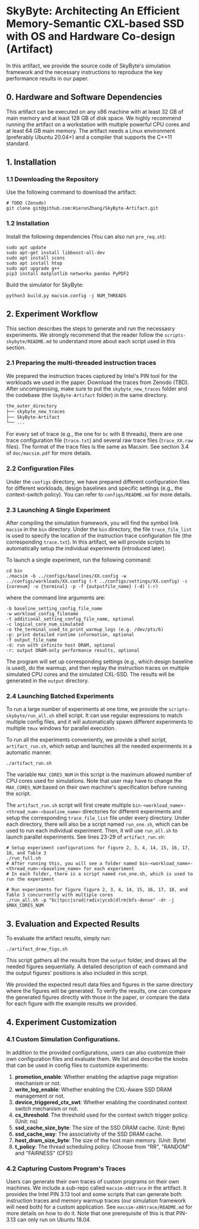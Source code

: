 # SkyByte: Architecting An Efficient Memory-Semantic CXL-based SSD with OS and Hardware Co-design  (Artifact)

In this artifact, we provide the source code of SkyByte's simulation framework and the necessary instructions to reproduce the key performance results in our paper.


## 0. Hardware and Software Dependencies

This artifact can be executed on any x86 machine with at least 32 GB of main memory and at least 128 GB of disk space. We highly recommend running the artifact on a workstation with multiple powerful CPU cores and at least 64 GB main memory. The artifact needs a Linux environment (preferably Ubuntu 20.04+) and a compiler that supports the C++11 standard.


## 1. Installation

### 1.1 Downloading the Repository

Use the following command to download the artifact:
```
# TODO (Zenodo)
git clone git@github.com:HieronZhang/SkyByte-Artifact.git
```

### 1.2 Installation

Install the following dependencies (You can also run `pre_req.sh`):
```
sudo apt update
sudo apt-get install libboost-all-dev
sudo apt install scons
sudo apt install htop
sudo apt upgrade g++
pip3 install matplotlib networkx pandas PyPDF2
```

Build the simulator for SkyByte:
```
python3 build.py macsim.config -j NUM_THREADS
```

## 2. Experiment Workflow
This section describes the steps to generate and run the necessasry experiments. We strongly recommend that the reader follow the `scripts-skybyte/README.md` to understand more about each script used in this section.


### 2.1 Preparing the multi-threaded instruction traces

We prepared the instruction traces captured by Intel's PIN tool for the workloads we used in the paper. Download the traces from Zenodo (TBD). After uncompressing, make sure to put the ``skybyte_new_traces`` folder and the codebase (the ``SkyByte-Artifact`` folder) in the same directory. 

```bash
the_outer_directory
├── skybyte_new_traces
├── SkyByte-Artifact
└── ...
```

For every set of trace (e.g., the one for `bc` with 8 threads), there are one trace configuration file (`trace.txt`) and several raw trace files (`trace_XX.raw` files). The format of the trace files is the same as Macsim. See section 3.4 of `doc/macsim.pdf` for more details. 

### 2.2 Configuration Files

Under the ``configs`` directory, we have prepared different configuration files for different workloads, design baselines and specific settings (e.g., the context-switch policy). You can refer to ``configs/README.md`` for more details.

### 2.3 Launching A Single Experiment

After compiling the simulation framework, you will find the symbol link ``macsim`` in the ``bin`` directory. Under the ``bin`` directory, the file ``trace_file_list`` is used to specify the location of the instruction trace configuration file (the corresponding `trace.txt`). In this artifact, we will provide scripts to automatically setup the individual experiments (introduced later).

To launch a single experiment, run the following command:

```
cd bin
./macsim -b ../configs/baselines/XX.config -w ../configs/workloads/XX.config (-t ../configs/settings/XX.config) -c {corenum} -o {terminal} -p -f {outputfile_name} (-d) (-r)
```

where the command line arguments are:
```
-b baseline_setting_config_file_name
-w workload_config_filename
-t additional_setting_config_file_name, optional
-c logical_core_num_simulated
-o the_terminal_used_to_print_warmup_logs (e.g. /dev/pts/6)
-p: print detailed runtime information, optional
-f output_file_name
-d: run with infinite host DRAM, optional
-r: output DRAM-only performance results, optional
```

The program will set up corresponding settings (e.g., which design baseline is used), do the warmup, and then replay the instruction traces on multiple simulated CPU cores and the simulated CXL-SSD. The results will be generated in the `output` directory. 


### 2.4 Launching Batched Experiments

To run a large number of experiments at one time, we provide the `scripts-skybyte/run_all.sh` shell script. It can use regular expressions to match multiple config files, and it will automatically spawn different experiments to multiple ``tmux`` windows for parallel execution. 


To run all the experiments conveniently, we provide a shell script, ``artifact_run.sh``, which setup and launches all the needed experiments in a automatic manner. 

```
./artifact_run.sh
```

The variable `MAX_CORES_NUM` in this script is the maximum allowed number of CPU cores used for simulations. Note that user may have to change the `MAX_CORES_NUM` based on their own machine's specification before running the script.

The ``artifact_run.sh`` script will first create multiple ``bin-<workload_name>-<thread_num>-<baseline_name>`` directories for different experiments and setup the corresponding ``trace_file_list`` file under every directory. Under each directory, there will also be a script named ``run_one.sh``, which can be used to run each individual experiment. Then, it will use ``run_all.sh`` to launch parallel experiments. See lines 23-29 of ``artifact_run.sh``:

```
# Setup experiment configurations for figure 2, 3, 4, 14, 15, 16, 17, 18, and Table 3
./run_full.sh
# After running this, you will see a folder named bin-<workload_name>-<thread_num>-<baseline_name> for each experiment
# In each folder, there is a script named run_one.sh, which is used to run the experiment

# Run experiments for figure figure 2, 3, 4, 14, 15, 16, 17, 18, and Table 3 concurrently with multiple cores
./run_all.sh -p "bc|tpcc|srad|radix|ycsb|dlrm|bfs-dense" -dr -j $MAX_CORES_NUM
```


## 3. Evaluation and Expected Results

To evaluate the artifact results, simply run:
```
./artifact_draw_figs.sh
```

This script gathers all the results from the `output` folder, and draws all the needed figures sequentially. A detailed description of each command and the output figures' positions is also included in this script.

We provided the expected result data files and figures in the same directory where the figures will be generated. To verify the results, one can compare the generated figures directly with those in the paper, or compare the data for each figure with the example results we provided.


## 4. Experiment Customization

### 4.1 Custom Simulation Configurations. 

In addition to the provided configurations, users can also customize their own configuration files and evaluate them. We list and describe the knobs that can be used in config files to customize experiments:

1. **promotion_enable**: Whether enabling the adaptive page migration mechanism or not.
2. **write_log_enable**: Whether enabling the CXL-Aware SSD DRAM management or not.
3. **device_triggered_ctx_swt**: Whether enabling the coordinated context switch mechanism or not.
4. **cs_threshold**: The threshold used for the context switch trigger policy. (Unit: ns)
5. **ssd_cache_size_byte**: The size of the SSD DRAM cache. (Unit: Byte)
6. **ssd_cache_way**: The associativity of the SSD DRAM cache.
7. **host_dram_size_byte**: The size of the host main memory. (Unit: Byte)
8. **t_policy**: The thread scheduling policy. (Choose from "RR", "RANDOM" and "FAIRNESS" (CFS))

### 4.2 Capturing Custom Program's Traces

Users can generate their own traces of custom programs on their own machines.  We include a sub-repo called ``macsim-x86trace`` in the artifact. It provides the Intel PIN 3.13 tool and some scripts that can generate both instruction traces and memory warmup traces (our simulation framework will need both) for a custom application. See `macsim-x86trace/README.md` for more details on how to do it. Note that one prerequisite of this is that PIN-3.13 can only run on Ubuntu 18.04.
